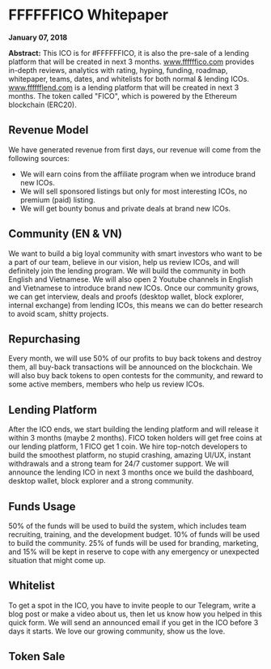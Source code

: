 <h1>FFFFFFICO Whitepaper</h1>

<strong>January 07, 2018</strong>

<strong>Abstract:</strong> This ICO is for #FFFFFFICO, it is also the pre-sale of a lending platform that will be created in next 3 months. <a target="_blank" href="https://www.ffffffico.com">www.ffffffico.com</a> provides in-depth reviews, analytics with rating, hyping, funding, roadmap, whitepaper, teams, dates, and whitelists for both normal & lending ICOs. <a target="_blank" href="https://www.fffffflend.com">www.fffffflend.com</a> is a lending platform that will be created in next 3 months. The token called "FICO", which is powered by the Ethereum blockchain (ERC20).

<h2>Revenue Model</h2>

We have generated revenue from first days, our revenue will come from the following sources: 

<ul>
  <li>We will earn coins from the affiliate program when we introduce brand new ICOs.</li>
  <li>We will sell sponsored listings but only for most interesting ICOs, no premium (paid) listing.</li>
  <li>We will get bounty bonus and private deals at brand new ICOs.</li>
</ul>

<h2>Community (EN & VN)</h2>
We want to build a big loyal community with smart investors who want to be a part of our team, believe in our vision, help us review ICOs, and will definitely join the lending program. We will build the community in both English and Vietnamese. We will also open 2 Youtube channels in English and Vietnamese to introduce brand new ICOs. Once our community grows, we can get interview, deals and proofs (desktop wallet, block explorer, internal exchange) from lending ICOs, this means we can do better research to avoid scam, shitty projects.

<h2>Repurchasing</h2>
Every month, we will use 50% of our profits to buy back tokens and destroy them, all buy-back transactions will be announced on the blockchain. We will also buy back tokens to open contests for the community, and reward to some active members, members who help us review ICOs.

<h2>Lending Platform</h2>
After the ICO ends, we start building the lending platform and will release it within 3 months (maybe 2 months). FICO token holders will get free coins at our lending platform, 1 FICO get 1 coin. We hire top-notch developers to build the smoothest platform, no stupid crashing, amazing UI/UX, instant withdrawals and a strong team for 24/7 customer support. We will announce the lending ICO in next 3 months once we build the dashboard, desktop wallet, block explorer and a strong community.

<h2>Funds Usage</h2>
50% of the funds will be used to build the system, which includes team recruiting, training, and the development budget. 10% of funds will be used to build the community. 25% of funds will be used for branding, marketing, and 15% will be kept in reserve to cope with any emergency or unexpected situation that might come up.

<h2>Whitelist</h2>
To get a spot in the ICO, you have to invite people to our Telegram, write a blog post or make a video about us, then let us know how you helped in this quick form. We will send an announced email if you get in the ICO before 3 days it starts. We love our growing community, show us the love.

<h2>Token Sale</h2>
